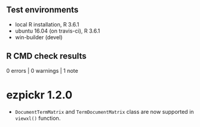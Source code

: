 ## Test environments
* local R installation, R 3.6.1
* ubuntu 16.04 (on travis-ci), R 3.6.1
* win-builder (devel)

## R CMD check results

0 errors | 0 warnings | 1 note

# ezpickr 1.2.0

* `DocumentTermMatrix` and `TermDocumentMatrix` class are now supported in `viewxl()` function.

